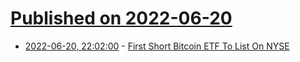 # [Published on 2022-06-20](index.md)

* [2022-06-20, 22:02:00](https://slashdot.org/story/22/06/20/1927255/first-short-bitcoin-etf-to-list-on-nyse?utm_source=rss1.0mainlinkanon&utm_medium=feed) - [First Short Bitcoin ETF To List On NYSE](https://slashdot.org/story/22/06/20/1927255/first-short-bitcoin-etf-to-list-on-nyse?utm_source=rss1.0mainlinkanon&utm_medium=feed)
